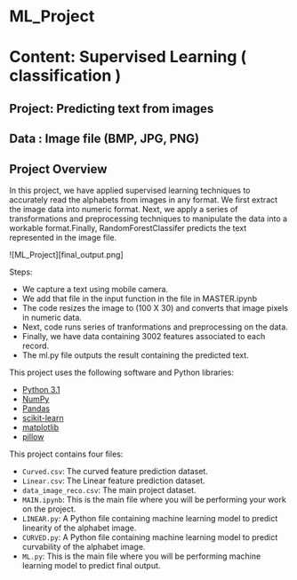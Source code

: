 # ML_Project
# Content: Supervised Learning ( classification )
## Project: Predicting text from images


## Data : Image file (BMP, JPG, PNG)
## Project Overview
In this project, we have applied supervised learning techniques to accurately read the alphabets from images in any format. We first extract the image data into numeric format. Next, we apply a series of transformations and preprocessing techniques to manipulate the data into a workable format.Finally, RandomForestClassifer predicts the text represented in the image file. 

![ML_Project][final_output.png]


Steps:
- We capture a text using mobile camera.
- We add that file in the input function in the file in MASTER.ipynb
- The code resizes the image to (100 X 30) and converts that image pixels in numeric data.
- Next, code runs series of tranformations and preprocessing on the data.
- Finally, we have data containing 3002 features associated to each record.
- The ml.py file outputs the result containing the predicted text.

This project uses the following software and Python libraries:

- [Python 3.1](https://www.python.org/download/releases/3.1/)
- [NumPy](http://www.numpy.org/)
- [Pandas](http://pandas.pydata.org/)
- [scikit-learn](http://scikit-learn.org/stable/)
- [matplotlib](http://matplotlib.org/)
- [pillow](https://pillow.readthedocs.io/)



This project contains four files:


- `Curved.csv`: The curved feature prediction dataset.
- `Linear.csv`: The Linear feature prediction dataset.
- `data_image_reco.csv`: The main project dataset. 
- `MAIN.ipynb`: This is the main file where you will be performing your work on the project.
- `LINEAR.py`: A Python file containing machine learning model to predict linearity of the alphabet image.
- `CURVED.py`: A Python file containing machine learning model to predict curvability of the alphabet image.
- `ML.py`: This is the main file where  you will be performing machine learning model to predict final output.









